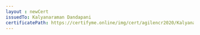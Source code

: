 ```yaml
--- 
layout : newCert 
issuedTo: Kalyanaraman Dandapani 
certificatePath: https://certifyme.online/img/cert/agilencr2020/KalyanaramanDandapani_a82e4.png
--- 
```


